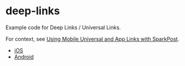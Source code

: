 # deep-links
Example code for Deep Links / Universal Links.

For context, see [Using Mobile Universal and App Links with SparkPost](https://www.sparkpost.com/docs/tech-resources/deep-links-self-serve/).


- [iOS](./iOS)
- [Android](./Android)